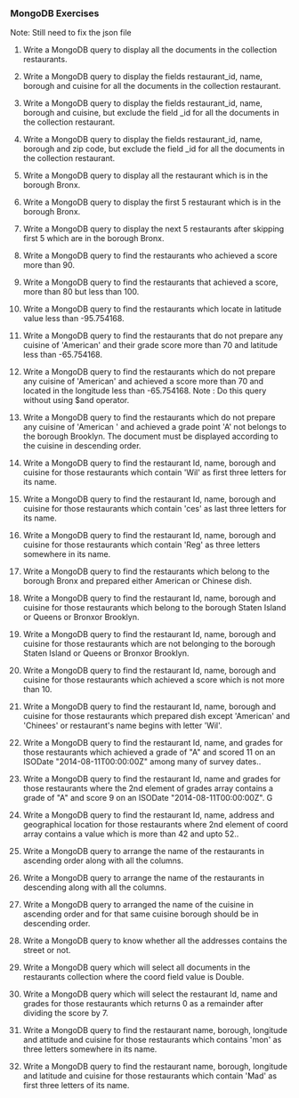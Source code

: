 ### MongoDB Exercises

Note: Still need to fix the json file

1. Write a MongoDB query to display all the documents in the collection restaurants.

2. Write a MongoDB query to display the fields restaurant_id, name, borough and cuisine for all the documents in the collection restaurant.

3. Write a MongoDB query to display the fields restaurant_id, name, borough and cuisine, but exclude the field \_id for all the documents in the collection restaurant.

4. Write a MongoDB query to display the fields restaurant_id, name, borough and zip code, but exclude the field \_id for all the documents in the collection restaurant.

5. Write a MongoDB query to display all the restaurant which is in the borough Bronx.

6. Write a MongoDB query to display the first 5 restaurant which is in the borough Bronx.

7. Write a MongoDB query to display the next 5 restaurants after skipping first 5 which are in the borough Bronx.

8. Write a MongoDB query to find the restaurants who achieved a score more than 90.

9. Write a MongoDB query to find the restaurants that achieved a score, more than 80 but less than 100.

10. Write a MongoDB query to find the restaurants which locate in latitude value less than -95.754168.

11. Write a MongoDB query to find the restaurants that do not prepare any cuisine of 'American' and their grade score more than 70 and latitude less than -65.754168.

12. Write a MongoDB query to find the restaurants which do not prepare any cuisine of 'American' and achieved a score more than 70 and located in the longitude less than -65.754168.
    Note : Do this query without using \$and operator.

13. Write a MongoDB query to find the restaurants which do not prepare any cuisine of 'American ' and achieved a grade point 'A' not belongs to the borough Brooklyn. The document must be displayed according to the cuisine in descending order.

14. Write a MongoDB query to find the restaurant Id, name, borough and cuisine for those restaurants which contain 'Wil' as first three letters for its name.

15. Write a MongoDB query to find the restaurant Id, name, borough and cuisine for those restaurants which contain 'ces' as last three letters for its name.

16. Write a MongoDB query to find the restaurant Id, name, borough and cuisine for those restaurants which contain 'Reg' as three letters somewhere in its name.

17. Write a MongoDB query to find the restaurants which belong to the borough Bronx and prepared either American or Chinese dish.

18. Write a MongoDB query to find the restaurant Id, name, borough and cuisine for those restaurants which belong to the borough Staten Island or Queens or Bronxor Brooklyn.

19. Write a MongoDB query to find the restaurant Id, name, borough and cuisine for those restaurants which are not belonging to the borough Staten Island or Queens or Bronxor Brooklyn.

20. Write a MongoDB query to find the restaurant Id, name, borough and cuisine for those restaurants which achieved a score which is not more than 10.

21. Write a MongoDB query to find the restaurant Id, name, borough and cuisine for those restaurants which prepared dish except 'American' and 'Chinees' or restaurant's name begins with letter 'Wil'.

22. Write a MongoDB query to find the restaurant Id, name, and grades for those restaurants which achieved a grade of "A" and scored 11 on an ISODate "2014-08-11T00:00:00Z" among many of survey dates..

23. Write a MongoDB query to find the restaurant Id, name and grades for those restaurants where the 2nd element of grades array contains a grade of "A" and score 9 on an ISODate "2014-08-11T00:00:00Z". G

24. Write a MongoDB query to find the restaurant Id, name, address and geographical location for those restaurants where 2nd element of coord array contains a value which is more than 42 and upto 52..

25. Write a MongoDB query to arrange the name of the restaurants in ascending order along with all the columns.

26. Write a MongoDB query to arrange the name of the restaurants in descending along with all the columns.

27. Write a MongoDB query to arranged the name of the cuisine in ascending order and for that same cuisine borough should be in descending order.

28. Write a MongoDB query to know whether all the addresses contains the street or not.

29. Write a MongoDB query which will select all documents in the restaurants collection where the coord field value is Double.

30. Write a MongoDB query which will select the restaurant Id, name and grades for those restaurants which returns 0 as a remainder after dividing the score by 7.

31. Write a MongoDB query to find the restaurant name, borough, longitude and attitude and cuisine for those restaurants which contains 'mon' as three letters somewhere in its name.

32. Write a MongoDB query to find the restaurant name, borough, longitude and latitude and cuisine for those restaurants which contain 'Mad' as first three letters of its name.
